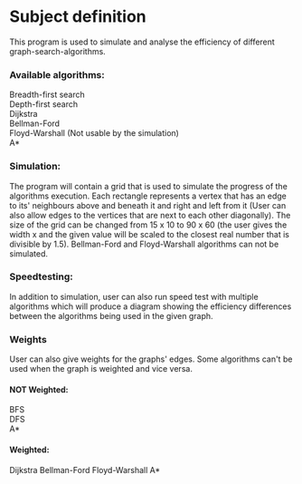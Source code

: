 # Subject definition
This program is used to simulate and analyse the efficiency of different graph-search-algorithms.
### Available algorithms:
Breadth-first search  
Depth-first search  
Dijkstra  
Bellman-Ford  
Floyd-Warshall (Not usable by the simulation)  
A*  
### Simulation:
The program will contain a grid that is used to simulate the progress of the algorithms execution. Each rectangle represents a vertex that has an edge to its' neighbours above and beneath it and right and left from it (User can also allow edges to the vertices that are next to each other diagonally). The size of the grid can be changed from 15 x 10 to 90 x 60 (the user gives the width x and the given value will be scaled to the closest real number that is divisible by 1.5). Bellman-Ford and Floyd-Warshall algorithms can not be simulated.
### Speedtesting:
In addition to simulation, user can also run speed test with multiple algorithms which will produce a diagram showing the efficiency differences between the algorithms being used in the given graph.
### Weights
User can also give weights for the graphs' edges. Some algorithms can't be used when the graph is weighted and vice versa.
#### NOT Weighted:
BFS  
DFS  
A*
#### Weighted:
Dijkstra
Bellman-Ford
Floyd-Warshall
A*
